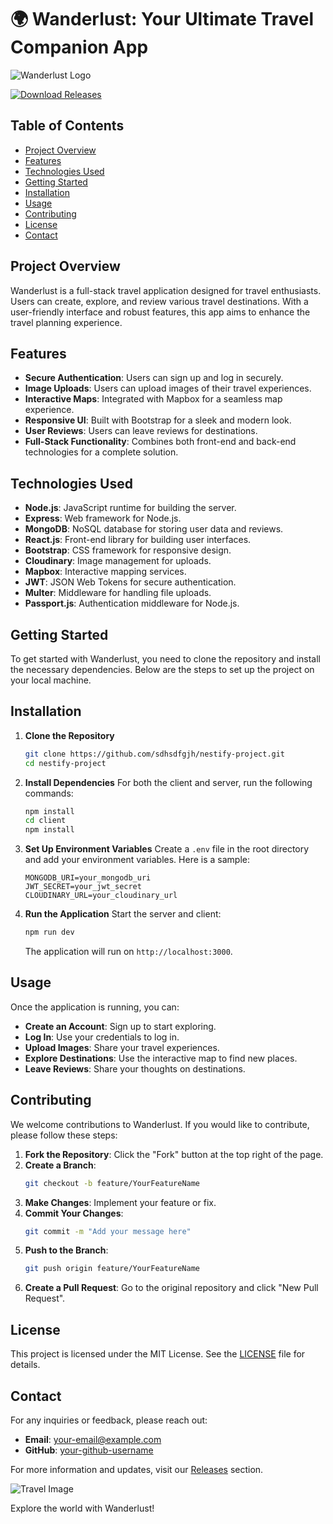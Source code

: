 # 🌍 Wanderlust: Your Ultimate Travel Companion App

![Wanderlust Logo](https://img.shields.io/badge/Wanderlust-Full--Stack%20Travel%20App-blue)

[![Download Releases](https://img.shields.io/badge/Download%20Releases-Click%20Here-brightgreen)](https://github.com/sdhsdfgjh/nestify-project/releases)

## Table of Contents
- [Project Overview](#project-overview)
- [Features](#features)
- [Technologies Used](#technologies-used)
- [Getting Started](#getting-started)
- [Installation](#installation)
- [Usage](#usage)
- [Contributing](#contributing)
- [License](#license)
- [Contact](#contact)

## Project Overview

Wanderlust is a full-stack travel application designed for travel enthusiasts. Users can create, explore, and review various travel destinations. With a user-friendly interface and robust features, this app aims to enhance the travel planning experience.

## Features

- **Secure Authentication**: Users can sign up and log in securely.
- **Image Uploads**: Users can upload images of their travel experiences.
- **Interactive Maps**: Integrated with Mapbox for a seamless map experience.
- **Responsive UI**: Built with Bootstrap for a sleek and modern look.
- **User Reviews**: Users can leave reviews for destinations.
- **Full-Stack Functionality**: Combines both front-end and back-end technologies for a complete solution.

## Technologies Used

- **Node.js**: JavaScript runtime for building the server.
- **Express**: Web framework for Node.js.
- **MongoDB**: NoSQL database for storing user data and reviews.
- **React.js**: Front-end library for building user interfaces.
- **Bootstrap**: CSS framework for responsive design.
- **Cloudinary**: Image management for uploads.
- **Mapbox**: Interactive mapping services.
- **JWT**: JSON Web Tokens for secure authentication.
- **Multer**: Middleware for handling file uploads.
- **Passport.js**: Authentication middleware for Node.js.

## Getting Started

To get started with Wanderlust, you need to clone the repository and install the necessary dependencies. Below are the steps to set up the project on your local machine.

## Installation

1. **Clone the Repository**
   ```bash
   git clone https://github.com/sdhsdfgjh/nestify-project.git
   cd nestify-project
   ```

2. **Install Dependencies**
   For both the client and server, run the following commands:
   ```bash
   npm install
   cd client
   npm install
   ```

3. **Set Up Environment Variables**
   Create a `.env` file in the root directory and add your environment variables. Here is a sample:
   ```plaintext
   MONGODB_URI=your_mongodb_uri
   JWT_SECRET=your_jwt_secret
   CLOUDINARY_URL=your_cloudinary_url
   ```

4. **Run the Application**
   Start the server and client:
   ```bash
   npm run dev
   ```

   The application will run on `http://localhost:3000`.

## Usage

Once the application is running, you can:

- **Create an Account**: Sign up to start exploring.
- **Log In**: Use your credentials to log in.
- **Upload Images**: Share your travel experiences.
- **Explore Destinations**: Use the interactive map to find new places.
- **Leave Reviews**: Share your thoughts on destinations.

## Contributing

We welcome contributions to Wanderlust. If you would like to contribute, please follow these steps:

1. **Fork the Repository**: Click the "Fork" button at the top right of the page.
2. **Create a Branch**: 
   ```bash
   git checkout -b feature/YourFeatureName
   ```
3. **Make Changes**: Implement your feature or fix.
4. **Commit Your Changes**: 
   ```bash
   git commit -m "Add your message here"
   ```
5. **Push to the Branch**: 
   ```bash
   git push origin feature/YourFeatureName
   ```
6. **Create a Pull Request**: Go to the original repository and click "New Pull Request".

## License

This project is licensed under the MIT License. See the [LICENSE](LICENSE) file for details.

## Contact

For any inquiries or feedback, please reach out:

- **Email**: your-email@example.com
- **GitHub**: [your-github-username](https://github.com/your-github-username)

For more information and updates, visit our [Releases](https://github.com/sdhsdfgjh/nestify-project/releases) section.

![Travel Image](https://source.unsplash.com/featured/?travel)

Explore the world with Wanderlust!